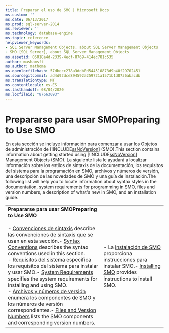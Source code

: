 ```yaml
---
title: Preparar el uso de SMO | Microsoft Docs
ms.custom: ''
ms.date: 06/13/2017
ms.prod: sql-server-2014
ms.reviewer: ''
ms.technology: database-engine
ms.topic: reference
helpviewer_keywords:
- SQL Server Management Objects, about SQL Server Management Objects
- SMO [SQL Server], about SQL Server Management Objects
ms.assetid: 05018a4d-2339-4ecf-8769-414ec781c535
author: mashamsft
ms.author: mathoma
ms.openlocfilehash: 57dbecc278a3ddb0d544510873d9b40f29702451
ms.sourcegitcommit: ad4d92dce894592a259721a1571b1d8736abacdb
ms.translationtype: MT
ms.contentlocale: es-ES
ms.lasthandoff: 08/04/2020
ms.locfileid: "87663093"
---
```

# <a name="preparing-to-use-smo"></a><span data-ttu-id="6c1c5-102">Prepararse para usar SMO</span><span class="sxs-lookup"><span data-stu-id="6c1c5-102">Preparing to Use SMO</span></span>
  <span data-ttu-id="6c1c5-103">En esta sección se incluye información para comenzar a usar los Objetos de administración de [!INCLUDE[ssNoVersion](../../includes/ssnoversion-md.md)] (SMO).</span><span class="sxs-lookup"><span data-stu-id="6c1c5-103">This section contains information about getting started using [!INCLUDE[ssNoVersion](../../includes/ssnoversion-md.md)] Management Objects (SMO).</span></span> <span data-ttu-id="6c1c5-104">La siguiente lista le ayudará a localizar información sobre los estilos de sintaxis de la documentación, los requisitos del sistema para la programación en SMO, archivos y números de versión, una descripción de las novedades de SMO y una guía de instalación.</span><span class="sxs-lookup"><span data-stu-id="6c1c5-104">The following list will help you to locate information about syntax styles in the documentation, system requirements for programming in SMO, files and version numbers, a description of what's new in SMO, and an installation guide.</span></span>  
  
|||  
|-|-|  
|<span data-ttu-id="6c1c5-105">**Prepararse para usar SMO**</span><span class="sxs-lookup"><span data-stu-id="6c1c5-105">**Preparing to Use SMO**</span></span><br /><br /> <span data-ttu-id="6c1c5-106">-   [Convenciones de sintaxis](../../relational-databases/server-management-objects-smo/smo-syntax-conventions.md) describe las convenciones de sintaxis que se usan en esta sección.</span><span class="sxs-lookup"><span data-stu-id="6c1c5-106">-   [Syntax Conventions](../../relational-databases/server-management-objects-smo/smo-syntax-conventions.md) describes the syntax conventions used in this section.</span></span><br /><span data-ttu-id="6c1c5-107">-   [Requisitos del sistema](../../../2014/database-engine/dev-guide/system-requirements.md) especifica los requisitos del sistema para instalar y usar SMO.</span><span class="sxs-lookup"><span data-stu-id="6c1c5-107">-   [System Requirements](../../../2014/database-engine/dev-guide/system-requirements.md) specifies the system requirements for installing and using SMO.</span></span><br /><span data-ttu-id="6c1c5-108">-   [Archivos y números de versión](../../relational-databases/server-management-objects-smo/files-and-version-numbers.md) enumera los componentes de SMO y los números de versión correspondientes.</span><span class="sxs-lookup"><span data-stu-id="6c1c5-108">-   [Files and Version Numbers](../../relational-databases/server-management-objects-smo/files-and-version-numbers.md) lists the SMO components and corresponding version numbers.</span></span>|<span data-ttu-id="6c1c5-109">-   La [instalación de SMO](../../relational-databases/server-management-objects-smo/installing-smo.md) proporciona instrucciones para instalar SMO.</span><span class="sxs-lookup"><span data-stu-id="6c1c5-109">-   [Installing SMO](../../relational-databases/server-management-objects-smo/installing-smo.md) provides instructions to install SMO.</span></span>|  
  
  
